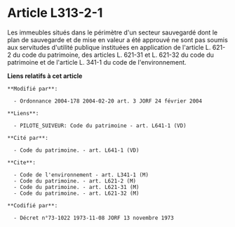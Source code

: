 # Article L313-2-1

Les immeubles situés dans le périmètre d'un secteur sauvegardé dont le plan de sauvegarde et de mise en valeur a été approuvé
ne sont pas soumis aux servitudes d'utilité publique instituées en application de l'article L. 621-2 du code du patrimoine,
des articles L. 621-31 et L. 621-32 du code du patrimoine et de l'article L. 341-1 du code de l'environnement.

**Liens relatifs à cet article**

	**Modifié par**:

	  - Ordonnance 2004-178 2004-02-20 art. 3 JORF 24 février 2004

	**Liens**:

	  - PILOTE_SUIVEUR: Code du patrimoine - art. L641-1 (VD)

	**Cité par**:

	  - Code du patrimoine. - art. L641-1 (VD)

	**Cite**:

	  - Code de l'environnement - art. L341-1 (M)
	  - Code du patrimoine. - art. L621-2 (M)
	  - Code du patrimoine. - art. L621-31 (M)
	  - Code du patrimoine. - art. L621-32 (M)

	**Codifié par**:

	  - Décret n°73-1022 1973-11-08 JORF 13 novembre 1973
